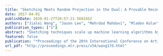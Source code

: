 ```yaml
---
title: "Sketching Meets Random Projection in the Dual: A Provable Recovery Algorithm for Big and High-dimensional Data"
date: 2017-04-01
publishDate: 2020-01-27T20:57:22.569245Z
authors: ["Jialei Wang", "Jason Lee", "Mehrdad Mahdavi", "Mladen Kolar", "Nati Srebro"]
publication_types: ["1"]
abstract: "Sketching techniques scale up machine learning algorithms by reducing the sample size or dimensionality of massive data sets, without sacrificing their statistical properties. In this paper, we study sketching from an optimization point of view. We first show that the iterative Hessian sketch is an optimization process with emphpreconditioning and develop an emphaccelerated version using this insight together with conjugate gradient descent. Next, we establish a primal-dual connection between the Hessian sketch and dual random projection, which allows us to develop an emphaccelerated iterative dual random projection method by applying the preconditioned conjugate gradient descent on the dual problem. Finally, we tackle the problems of large sample size and high-dimensionality in massive data sets by developing the emphprimal-dual sketch.  The primal-dual sketch iteratively sketches the primal and dual formulations and requires only a logarithmic number of calls to solvers of small sub-problems to recover the optimum of the original problem up to empharbitrary precision. Extensive experiments on synthetic and real data sets complement our theoretical results."
featured: false
publication: "*Proceedings of the 20th International Conference on Artificial Intelligence and Statistics*"
url_pdf: "http://proceedings.mlr.press/v54/wang17d.html"
---
```


